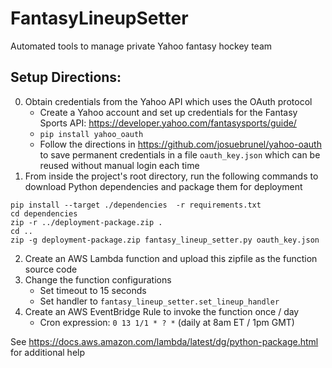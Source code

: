 # FantasyLineupSetter
Automated tools to manage private Yahoo fantasy hockey team

## Setup Directions:
0. Obtain credentials from the Yahoo API which uses the OAuth protocol
    * Create a Yahoo account and set up credentials for the Fantasy Sports API: https://developer.yahoo.com/fantasysports/guide/
    * `pip install yahoo_oauth`
    * Follow the directions in https://github.com/josuebrunel/yahoo-oauth to save permanent credentials in a file `oauth_key.json` which can be reused without manual login each time
1. From inside the project's root directory, run the following commands to download Python dependencies and package them for deployment
```
pip install --target ./dependencies  -r requirements.txt
cd dependencies
zip -r ../deployment-package.zip .
cd ..
zip -g deployment-package.zip fantasy_lineup_setter.py oauth_key.json
```
2. Create an AWS Lambda function and upload this zipfile as the function source code
3. Change the function configurations
    * Set timeout to 15 seconds
    * Set handler to `fantasy_lineup_setter.set_lineup_handler`
4. Create an AWS EventBridge Rule to invoke the function once / day
    * Cron expression: `0 13 1/1 * ? *` (daily at 8am ET / 1pm GMT)

See https://docs.aws.amazon.com/lambda/latest/dg/python-package.html for additional help